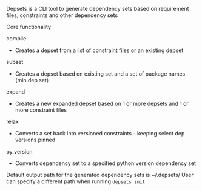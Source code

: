 Depsets is a CLI tool to generate dependency sets based on requirement files, constraints and other dependency sets

Core functionality

compile
- Creates a depset from a list of constraint files or an existing depset

subset
- Creates a depset based on existing set and a set of package names (min dep set)

expand
- Creates a new expanded depset based on 1 or more depsets and 1 or more constraint files

relax
- Converts a set back into versioned constraints - keeping select dep versions pinned

py_version
- Converts dependency set to a specified python version dependency set


Default output path for the generated dependency sets is ~/.depsets/
User can specify a different path when running `depsets init`


